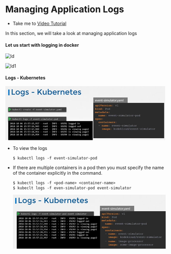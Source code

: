 # Managing Application Logs
  - Take me to [Video Tutorial](https://kodekloud.com/courses/539883/lectures/9808184)

In this section, we will take a look at managing application logs

#### Let us start with logging in docker

![ld](../..images/ld.PNG)
 
![ld1](../..images/ld1.PNG)
 
#### Logs - Kubernetes

 ![logs](../../images/logs.PNG)
 
- To view the logs
  ```
  $ kubectl logs -f event-simulator-pod
  ```
- If there are multiple containers in a pod then you must specify the name of the container explicitly in the command.
  ```
  $ kubectl logs -f <pod-name> <container-name>
  $ kubeclt logs -f even-simulator-pod event-simulator
  ```

  ![logs1](../../images/logs1.PNG)
  

 
